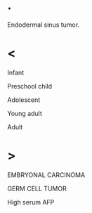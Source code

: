 # .

Endodermal sinus tumor.

# <

Infant

Preschool child

Adolescent

Young adult

Adult

# >

EMBRYONAL CARCINOMA

GERM CELL TUMOR

High serum AFP
